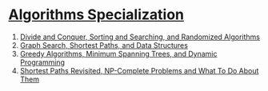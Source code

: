 # [Algorithms Specialization](https://www.coursera.org/specializations/algorithms)

1. [Divide and Conquer, Sorting and Searching, and Randomized Algorithms](https://www.coursera.org/learn/algorithms-divide-conquer)
2. [Graph Search, Shortest Paths, and Data Structures](https://www.coursera.org/learn/algorithms-graphs-data-structures)
3. [Greedy Algorithms, Minimum Spanning Trees, and Dynamic Programming](https://www.coursera.org/learn/algorithms-greedy)
4. [Shortest Paths Revisited, NP-Complete Problems and What To Do About Them](https://www.coursera.org/learn/algorithms-npcomplete)
